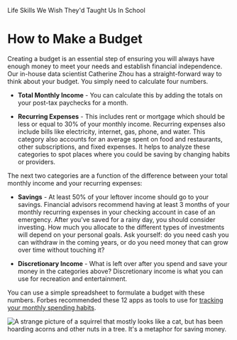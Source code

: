Life Skills We Wish They'd Taught Us In School
# How to Make a Budget

Creating a budget is an essential step of ensuring you will always have enough money to meet your needs and establish financial independence. Our in-house data scientist Catherine Zhou has a straight-forward way to think about your budget. You simply need to calculate four numbers.

-   **Total Monthly Income** - You can calculate this by adding the totals on your post-tax paychecks for a month.
    
-   **Recurring Expenses** - This includes rent or mortgage which should be less or equal to 30% of your monthly income. Recurring expenses also include bills like electricity, internet, gas, phone, and water. This category also accounts for an average spent on food and restaurants, other subscriptions, and fixed expenses. It helps to analyze these categories to spot places where you could be saving by changing habits or providers.

The next two categories are a function of the difference between your total monthly income and your recurring expenses:

-   **Savings** - At least 50% of your leftover income should go to your savings. Financial advisors recommend having at least 3 months of your monthly recurring expenses in your checking account in case of an emergency. After you’ve saved for a rainy day, you should consider investing. How much you allocate to the different types of investments will depend on your personal goals. Ask yourself: do you need cash you can withdraw in the coming years, or do you need money that can grow over time without touching it?
    
-   **Discretionary Income** - What is left over after you spend and save your money in the categories above? Discretionary income is what you can use for recreation and entertainment.
    

You can use a simple spreadsheet to formulate a budget with these numbers. Forbes recommended these 12 apps as tools to use for [tracking your monthly spending habits](https://www.forbes.com/sites/samanthasharf/2016/03/02/12-free-apps-to-track-your-spending-and-how-to-pick-the-best-one-for-you/#2dad12ed5445).

![A strange picture of a squirrel that mostly looks like a cat, but has been hoarding acorns and other nuts in a tree. It's a metaphor for saving money.](https://content.codecademy.com/courses/life-skills/Budgeting-05.svg)

